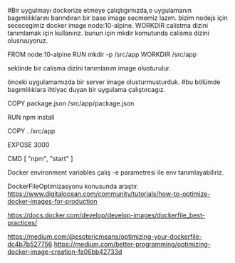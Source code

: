 #Bir uygulmayı dockerize etmeye çalıştıgımızda,o uygulamanın bagımlılıklarını
barındıran bir base image secmemiz lazım.
bizim nodejs için sececegimiz docker image node:10-alpine.
WORKDIR calistma dizini tanımlamak için kullanırız.
bunun için mkdir komutunda calisma dizini olusruuyoruz.

FROM node:10-alpine
RUN mkdir -p /src/app
WORKDIR /src/app

seklinde bir calisma dizini tanımlanım image olusturulur.

önceki uygulamamızda bir server image olusturmusturduk.
#bu bölümde bagımlılıklara ihtiyac duyan bir uygulama çalıştırcagız.

COPY package.json /src/app/package.json

RUN npm install


COPY . /src/app

EXPOSE 3000

CMD [ "npm", "start" ]

Docker environment variables çalış
-e parametresi ile env tanımlayabiliriz.

DockerFileOptimizasyonu konusunda araştır.
https://www.digitalocean.com/community/tutorials/how-to-optimize-docker-images-for-production

https://docs.docker.com/develop/develop-images/dockerfile_best-practices/

https://medium.com/@esotericmeans/optimizing-your-dockerfile-dc4b7b527756
https://medium.com/better-programming/optimizing-docker-image-creation-fa06bb42733d




